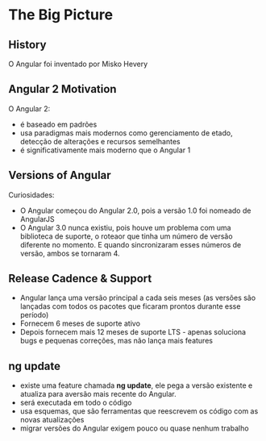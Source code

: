 # The Big Picture

## History

O Angular foi inventado por Misko Hevery

## Angular 2 Motivation

O Angular 2: 
* é baseado em padrões
* usa paradigmas mais modernos como gerenciamento de etado, detecção de alterações e recursos semelhantes
* é significativamente mais moderno que o Angular 1


## Versions of Angular

Curiosidades:
* O Angular começou do Angular 2.0, pois a versão 1.0 foi nomeado de AngularJS
* O Angular 3.0 nunca existiu, pois houve um problema com uma biblioteca de suporte, o roteaor que tinha um número de versão diferente no momento. E quando sincronizaram esses números de versão, ambos se tornaram 4.

## Release Cadence & Support

* Angular lança uma versão principal a cada seis meses (as versões são lançadas com todos os pacotes que ficaram prontos durante esse período)
* Fornecem 6 meses de suporte ativo
* Depois fornecem mais 12 meses de suporte LTS - apenas soluciona bugs e pequenas correções, mas não lança mais features

## ng update

* existe uma feature chamada **ng update**, ele pega a versão existente e atualiza para aversão mais recente do Angular.
* será executada em todo o código
* usa esquemas, que são ferramentas que reescrevem os código com as novas atualizações
* migrar versões do Angular exigem pouco ou quase nenhum trabalho




